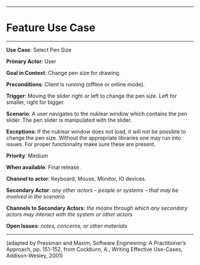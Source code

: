 <hr>

# Feature Use Case

<hr>

**Use Case**: Select Pen Size

**Primary Actor**: User

**Goal in Context**: Change pen size for drawing.

**Preconditions**: Client is running (offline or online mode).

**Trigger**: Moving the slider right or left to change the pen size. Left for smaller, right for bigger.
  
**Scenario**: A user navigates to the nuklear window which contains the pen slider. The pen slider is manipulated with the slider.
 
**Exceptions**: If the nuklear window does not load, it will not be possible to change the pen size. Without the appropriate libraries one may run into issues. For proper functionality make sure these are present.

**Priority**: Medium

**When available**: Final release.

**Channel to actor**: Keyboard, Mouse, Monitor, IO devices.

**Secondary Actor**: *any other actors – people or systems – that may be involved in the scenario*

**Channels to Secondary Actors**: *the means through which any secondary actors may interact with the system or other actors*

**Open Issues**: *notes, concerns, or other materials*

<hr>



(adapted by Pressman and Maxim, Software Engineering: A Practitioner’s Approach, pp. 151-152, from Cockburn,
A., Writing Effective Use-Cases, Addison-Wesley, 2001)

